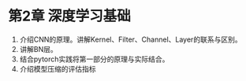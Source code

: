 # 第2章 深度学习基础


1. 介绍CNN的原理。讲解Kernel、Filter、Channel、Layer的联系与区别。
2. 讲解BN层。
3. 结合pytorch实践将第一部分的原理与实际结合。
4. 介绍模型压缩的评估指标






